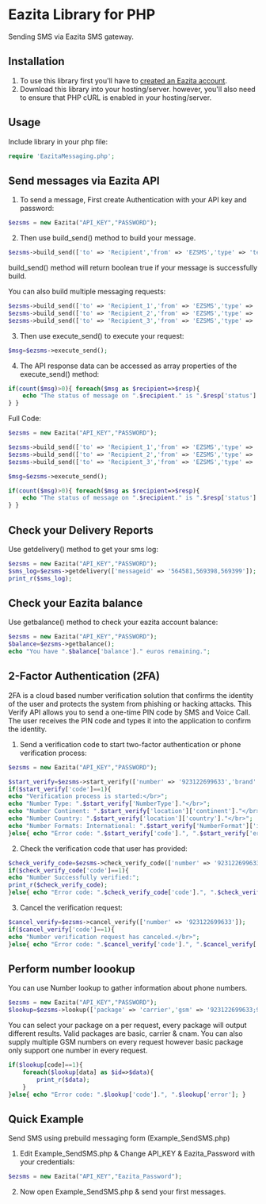 Eazita Library for PHP
=================

Sending SMS via Eazita SMS gateway.



Installation
------------

1) To use this library first you'll have to [created an Eazita account][signup].
2) Download this library into your hosting/server. however, you'll also need to ensure that PHP cURL is enabled in your hosting/server.


Usage
------------
Include library in your php file:

```php
require 'EazitaMessaging.php';
```


Send messages via Eazita API
------------
1) To send a message, First create Authentication with your API key and password:

```php
$ezsms = new Eazita("API_KEY","PASSWORD");
```


2) Then use build_send() method to build your message.

```php
$ezsms->build_send(['to' => 'Recipient','from' => 'EZSMS','type' => 'text','msg' => 'Test message from Eazita.']);
```
build_send() method will return boolean true if your message is successfully build.

You can also build multiple messaging requests: 

```php
$ezsms->build_send(['to' => 'Recipient_1','from' => 'EZSMS','type' => 'text','msg' => 'Test message from Eazita.']);
$ezsms->build_send(['to' => 'Recipient_2','from' => 'EZSMS','type' => 'text','msg' => 'Test message from Eazita.']);
$ezsms->build_send(['to' => 'Recipient_3','from' => 'EZSMS','type' => 'flash','msg' => 'Test message from Eazita.']);
```


3) Then use execute_send() to execute your request:

```php
$msg=$ezsms->execute_send();
```


4) The API response data can be accessed as array properties of the execute_send() method:
```php
if(count($msg)>0){ foreach($msg as $recipient=>$resp){
    echo "The status of message on ".$recipient." is ".$resp['status']." & the message id is ".$resp['messageid'].".";
} }
```



Full Code:
```php
$ezsms = new Eazita("API_KEY","PASSWORD");

$ezsms->build_send(['to' => 'Recipient_1','from' => 'EZSMS','type' => 'text','msg' => 'Test message from Eazita.']);
$ezsms->build_send(['to' => 'Recipient_2','from' => 'EZSMS','type' => 'text','msg' => 'Test message from Eazita.']);
$ezsms->build_send(['to' => 'Recipient_3','from' => 'EZSMS','type' => 'flash','msg' => 'Test message from Eazita.']);

$msg=$ezsms->execute_send();

if(count($msg)>0){ foreach($msg as $recipient=>$resp){
    echo "The status of message on ".$recipient." is ".$resp['status']." & the message id is ".$resp['messageid'].".";
} }
```


Check your Delivery Reports
------------
Use getdelivery() method to get your sms log:
```php
$ezsms = new Eazita("API_KEY","PASSWORD");
$sms_log=$ezsms->getdelivery(['messageid' => '564581,569398,569399']);
print_r($sms_log);
```


Check your Eazita balance
------------
Use getbalance() method to check your eazita account balance:
```php
$ezsms = new Eazita("API_KEY","PASSWORD");
$balance=$ezsms->getbalance();
echo "You have ".$balance['balance']." euros remaining.";
```



2-Factor Authentication (2FA)
------------
2FA is a cloud based number verification solution that confirms the identity of the user and protects the system from phishing or hacking attacks. This Verify API allows you to send a one-time PIN code by SMS and Voice Call. The user receives the PIN code and types it into the application to confirm the identity.

1) Send a verification code to start two-factor authentication or phone verification process:
```php
$ezsms = new Eazita("API_KEY","PASSWORD");

$start_verify=$ezsms->start_verify(['number' => '923122699633','brand' => 'Your-Company','expire' => '600']);
if($start_verify['code']==1){
echo "Verification process is started:</br>";
echo "Number Type: ".$start_verify['NumberType']."</br>";
echo "Number Continent: ".$start_verify['location']['continent']."</br>";
echo "Number Country: ".$start_verify['location']['country']."</br>";
echo "Number Formats: International: ".$start_verify['NumberFormat']['international'].", National: ".$start_verify['NumberFormat']['national']."</br>";
}else{ echo "Error code: ".$start_verify['code'].", ".$start_verify['error']."</br>"; }
```

2) Check the verification code that user has provided:
```php
$check_verify_code=$ezsms->check_verify_code(['number' => '923122699633','code' => '1234']);
if($check_verify_code['code']==1){
echo "Number Successfully verified:";
print_r($check_verify_code);
}else{ echo "Error code: ".$check_verify_code['code'].", ".$check_verify_code['error']."</br>"; }
```

3) Cancel the verification request:
```php
$cancel_verify=$ezsms->cancel_verify(['number' => '923122699633']);
if($cancel_verify['code']==1){
echo "Number verification request has canceled.</br>";
}else{ echo "Error code: ".$cancel_verify['code'].", ".$cancel_verify['error']."</br>"; }
```



Perform number loookup
------------
You can use Number lookup to gather information about phone numbers.
```php
$ezsms = new Eazita("API_KEY","PASSWORD");
$lookup=$ezsms->lookup(['package' => 'carrier','gsm' => '923122699633;923121103792']);
```
You can select your package on a per request, every package will output different results. Valid packages are basic, carrier & cnam.
You can also supply multiple GSM numbers on every request however basic package only support one number in every request.
```php
if($lookup[code]==1){
    foreach($lookup[data] as $id=>$data){
        print_r($data);
    }
}else{ echo "Error code: ".$lookup['code'].", ".$lookup['error']; }
```


Quick Example
--------------

Send SMS using prebuild messaging form (Example_SendSMS.php)

1) Edit Example_SendSMS.php & Change API_KEY & Eazita_Password with your credentials:

```php
$ezsms = new Eazita("API_KEY","Eazita_Password");
```

2) Now open Example_SendSMS.php & send your first messages.




[signup]: https://eazita.com/sign-up/
